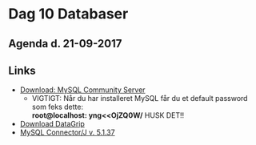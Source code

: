 # Dag 10 Databaser
## Agenda d. 21-09-2017


## Links
* [Download: MySQL Community Server](https://dev.mysql.com/downloads/mysql/)
  * VIGTIGT: Når du har installeret MySQL får du et default password som feks dette:     
   **root@localhost: yng<<OjZQ0W/**  HUSK DET!!
* [Download DataGrip](https://www.jetbrains.com/datagrip/download/)
* [MySQL Connector/J v. 5.1.37](https://github.com/dat17v1/2_10_databaser/raw/master/jdbc_driver/mysql-connector-java-5.1.37-bin.jar)
